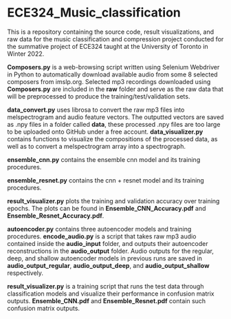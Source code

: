 # ECE324_Music_classification

This is a repository containing the source code, result visualizations, and raw data for the music classification and 
compression project conducted for the summative project of ECE324 taught at the University of Toronto in Winter 2022.

**Composers.py** is a web-browsing script written using Selenium Webdriver in Python to automatically download available audio from
some 8 selected composers from imslp.org. Selected mp3 recordings downloaded using **Composers.py** are included in the
**raw** folder and serve as the raw data that will be preprocessed to produce the training/test/validation sets.

**data_convert.py** uses librosa to convert the raw mp3 files into melspectrogram and audio feature vectors. The
outputted vectors are saved as .npy files in a folder called **data**, these processed .npy files are too large to be uploaded onto GitHub under a 
free account. **data_visualizer.py** contains functions to visualize the compositions of the processed data, as well as
to convert a melspectrogram array into a spectrograph.

**ensemble_cnn.py** contains the ensemble cnn model and its training procedures.

**ensemble_resnet.py** contains the cnn + resnet model and its training procedures.

**result_visualizer.py** plots the training and validation accuracy over training epochs. The plots can be found in **Ensemble_CNN_Accuracy.pdf** and **Ensemble_Resnet_Accuracy.pdf**.

**autoencoder.py** contains three autoencoder models and training procedures. **encode_audio.py** is a script that takes
raw mp3 audio contained inside the **audio_input** folder, and outputs their autoencoder reconstructions in the **audio_output**
folder. Audio outputs for the regular, deep, and shallow autoencoder models in previous runs are saved in **audio_output_regular**, **audio_output_deep**,
and **audio_output_shallow** respectively.

**result_visualizer.py** is a training script that runs the test data through classification models and visualize their 
performance in confusion matrix outputs. **Ensemble_CNN.pdf** and **Ensemble_Resnet.pdf** contain such confusion matrix 
outputs. 
